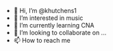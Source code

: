 - 👋 Hi, I’m @khutchens1
- 👀 I’m interested in music
- 🌱 I’m currently learning CNA
- 💞️ I’m looking to collaborate on ...
- 📫 How to reach me 

<!---
khutchens1/khutchens1 is a ✨ special ✨ repository because its `README.md` (this file) appears on your GitHub profile.
You can click the Preview link to take a look at your changes.
--->

